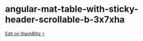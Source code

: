 # angular-mat-table-with-sticky-header-scrollable-b-3x7xha

[Edit on StackBlitz ⚡️](https://stackblitz.com/edit/angular-mat-table-with-sticky-header-scrollable-b-3x7xha)